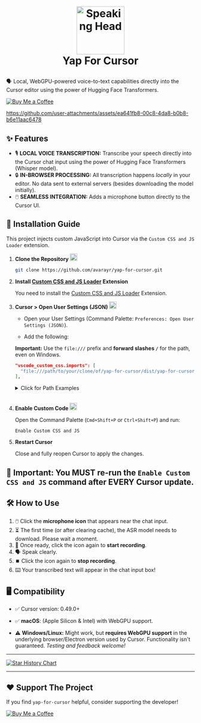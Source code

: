 # <p align="center"><img src="https://raw.githubusercontent.com/Tarikul-Islam-Anik/Telegram-Animated-Emojis/main/People/Speaking%20Head.webp" alt="Speaking Head" width="128" height="128" /><br/> Yap For Cursor </p>

🗣️ Local, WebGPU-powered voice-to-text capabilities directly into the Cursor editor using the power of Hugging Face Transformers.


[![Buy Me a Coffee](https://img.shields.io/badge/Buy%20Me%20a%20Coffee-ffdd00?style=for-the-badge&logo=buy-me-a-coffee&logoColor=black)](https://buymeacoffee.com/avarayr)




https://github.com/user-attachments/assets/ea641fb8-00c8-4da8-b0b8-b6e11aac6478



## ✨ Features

- 🎙️ **LOCAL VOICE TRANSCRIPTION:** Transcribe your speech directly into the Cursor chat input using the power of Hugging Face Transformers (Whisper model).
- 🔒 **IN-BROWSER PROCESSING:** All transcription happens _locally_ in your editor. No data sent to external servers (besides downloading the model initially).
- 🖱️ **SEAMLESS INTEGRATION:** Adds a microphone button directly to the Cursor UI.

## 🚀 Installation Guide

This project injects custom JavaScript into Cursor via the `Custom CSS and JS Loader` extension.

1.  **Clone the Repository <img src="https://raw.githubusercontent.com/Tarikul-Islam-Anik/Animated-Fluent-Emojis/master/Emojis/Objects/File%20Folder.png" alt="File Folder" width="20" height="20" />**

    ```bash
    git clone https://github.com/avarayr/yap-for-cursor.git
    ```

2.  **Install [Custom CSS and JS Loader](https://marketplace.visualstudio.com/items?itemName=be5invis.vscode-custom-css) Extension**

    You need to install the [Custom CSS and JS Loader](https://marketplace.visualstudio.com/items?itemName=be5invis.vscode-custom-css) Extension.

3.  **Cursor > Open User Settings (JSON) <img src="https://raw.githubusercontent.com/Tarikul-Islam-Anik/Animated-Fluent-Emojis/master/Emojis/Objects/Gear.png" alt="Gear" width="20" height="20" />**

    - Open your User Settings (Command Palette: `Preferences: Open User Settings (JSON)`).

    - Add the following:

    **Important:** Use the `file:///` prefix and **forward slashes `/`** for the path, even on Windows.

    ```json
    "vscode_custom_css.imports": [
      "file:///path/to/your/clone/of/yap-for-cursor/dist/yap-for-cursor.js"
    ],
    ```

    <details>
      <summary>Click for Path Examples</summary>

    - _macOS/Linux Example:_ `"file:///Users/yourname/yap-for-cursor/dist/yap-for-cursor.js"`
    - _Windows Example:_ `"file:\\C:\\Users\\yourname\\yap-for-cursor\\dist\\yap-for-cursor.js"`
    </details>
    <br/>

4.  **Enable Custom Code <img src="https://raw.githubusercontent.com/Tarikul-Islam-Anik/Animated-Fluent-Emojis/master/Emojis/Symbols/Check%20Mark%20Button.png" alt="Check Mark Button" width="20" height="20" />**

    Open the Command Palette (`Cmd+Shift+P` or `Ctrl+Shift+P`) and run:

    ```
    Enable Custom CSS and JS
    ```

5.  **Restart Cursor**

    Close and fully reopen Cursor to apply the changes.

## **🚨 Important:** You **MUST** re-run the `Enable Custom CSS and JS` command after EVERY Cursor update.

## 🛠️ How to Use

1.  🖱️ Click the **microphone icon** that appears near the chat input.
2.  ⏳ The first time (or after clearing cache), the ASR model needs to download. Please wait a moment.
3.  🔴 Once ready, click the icon again to **start recording**.
4.  🗣️ Speak clearly.
5.  ⏹️ Click the icon again to **stop recording**.
6.  ⌨️ Your transcribed text will appear in the chat input box!

## 🖥️ Compatibility

- ✅ Cursor version: 0.49.0+

- ✅ **macOS**: (Apple Silicon & Intel) with WebGPU support.
- ⚠️ **Windows/Linux:** Might work, but **requires WebGPU support** in the underlying browser/Electron version used by Cursor. Functionality isn't guaranteed. _Testing and feedback welcome!_

---

[![Star History Chart](https://api.star-history.com/svg?repos=avarayr/yap-for-cursor&type=Date)](https://www.star-history.com/#avarayr/yap-for-cursor&Date)

---

## ❤️ Support The Project

If you find `yap-for-cursor` helpful, consider supporting the developer!

[![Buy Me a Coffee](https://img.shields.io/badge/Buy%20Me%20a%20Coffee-ffdd00?style=for-the-badge&logo=buy-me-a-coffee&logoColor=black)](https://buymeacoffee.com/avarayr)
